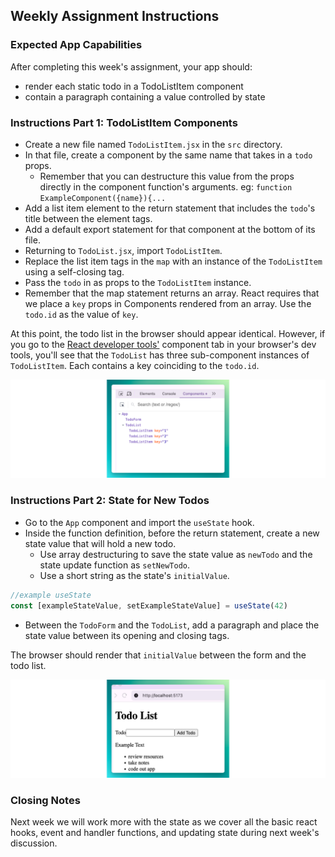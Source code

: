 ## Weekly Assignment Instructions

### Expected App Capabilities

After completing this week's assignment, your app should:

- render each static todo in a TodoListItem component
- contain a paragraph containing a value controlled by state

### Instructions Part 1: TodoListItem Components

- Create a new file named `TodoListItem.jsx` in the `src` directory.
- In that file, create a component by the same name that takes in a `todo` props.
  - Remember that you can destructure this value from the props directly in the component function's arguments. eg: `function ExampleComponent({name}){...`
- Add a list item element to the return statement that includes the `todo`'s title between the element tags.
- Add a default export statement for that component at the bottom of its file.
- Returning to `TodoList.jsx`, import `TodoListItem`.
- Replace the list item tags in the `map` with an instance of the `TodoListItem` using a self-closing tag.
- Pass the `todo` in as props to the `TodoListItem` instance.
- Remember that the map statement returns an array. React requires that we place a `key` props in Components rendered from an array. Use the `todo.id` as the value of `key`.

At this point, the todo list in the browser should appear identical. However, if you go to the [React developer tools'](https://react.dev/learn/react-developer-tools) component tab in your browser's dev tools, you'll see that the `TodoList` has three sub-component instances of `TodoListItem`. Each contains a key coinciding to the `todo.id`.

![screen capture of component tree in React dev tools](https://raw.githubusercontent.com/Code-the-Dream-School/react-curriculum-v3/refs/heads/main/learns-app-content/assignments/assets/week-03/component-tree.png)

### Instructions Part 2: State for New Todos

- Go to the `App` component and import the `useState` hook.
- Inside the function definition, before the return statement, create a new state value that will hold a new todo.
  - Use array destructuring to save the state value as `newTodo` and the state update function as `setNewTodo`.
  - Use a short string as the state's `initialValue`.

```js
//example useState
const [exampleStateValue, setExampleStateValue] = useState(42)
```

- Between the `TodoForm` and the `TodoList`, add a paragraph and place the state value between its opening and closing tags.

The browser should render that `initialValue` between the form and the todo list.

![screen capture with paragraph tag containing the todo state value](https://raw.githubusercontent.com/Code-the-Dream-School/react-curriculum-v3/refs/heads/main/learns-app-content/assignments/assets/week-03/todo-list-with-paragraph-tag.png)

### Closing Notes

 Next week we will work more with the state as we cover all the basic react hooks, event and handler functions, and updating state during next week's discussion.
